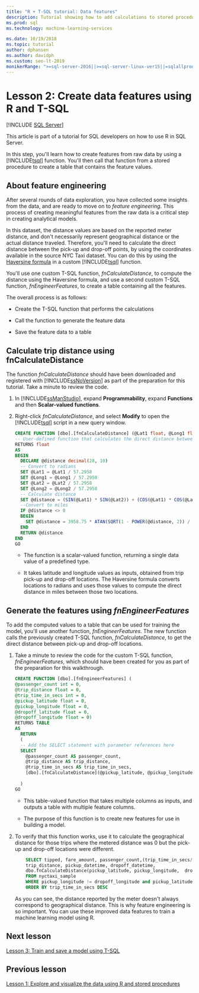```yaml
---
title: "R + T-SQL tutorial: Data features"
description: Tutorial showing how to add calculations to stored procedures for use in R machine learning models.
ms.prod: sql
ms.technology: machine-learning-services

ms.date: 10/19/2018  
ms.topic: tutorial
author: dphansen
ms.author: davidph
ms.custom: seo-lt-2019
monikerRange: ">=sql-server-2016||>=sql-server-linux-ver15||=sqlallproducts-allversions"
---
```

# Lesson 2: Create data features using R and T-SQL
 [!INCLUDE [SQL Server](../../includes/applies-to-version/sqlserver.md)]

This article is part of a tutorial for SQL developers on how to use R in SQL Server.

In this step, you'll learn how to create features from raw data by using a [!INCLUDE[tsql](../../includes/tsql-md.md)] function. You'll then call that function from a stored procedure to create a table that contains the feature values.

## About feature engineering

After several rounds of data exploration, you have collected some insights from the data, and are ready to move on to *feature engineering*. This process of creating meaningful features from the raw data is a critical step in creating analytical models.

In this dataset, the distance values are based on the reported meter distance, and don't necessarily represent geographical distance or the actual distance traveled. Therefore, you'll need to calculate the direct distance between the pick-up and drop-off points, by using the coordinates available in the source NYC Taxi dataset. You can do this by using the [Haversine formula](https://en.wikipedia.org/wiki/Haversine_formula) in a custom [!INCLUDE[tsql](../../includes/tsql-md.md)] function.

You'll use one custom T-SQL function, _fnCalculateDistance_, to compute the distance using the Haversine formula, and use a second custom T-SQL function, _fnEngineerFeatures_, to create a table containing all the features.

The overall process is as follows:

- Create the T-SQL function that performs the calculations

- Call the function to generate the feature data

- Save the feature data to a table

## Calculate trip distance using fnCalculateDistance

The function _fnCalculateDistance_ should have been downloaded and registered with [!INCLUDE[ssNoVersion](../../includes/ssnoversion-md.md)] as part of the preparation for this tutorial. Take a minute to review the code.
  
1. In [!INCLUDE[ssManStudio](../../includes/ssmanstudio-md.md)], expand **Programmability**, expand **Functions** and then **Scalar-valued functions**.   

2. Right-click _fnCalculateDistance_, and select **Modify** to open the [!INCLUDE[tsql](../../includes/tsql-md.md)] script in a new query window.
  
    ```sql
    CREATE FUNCTION [dbo].[fnCalculateDistance] (@Lat1 float, @Long1 float, @Lat2 float, @Long2 float)  
    -- User-defined function that calculates the direct distance between two geographical coordinates.  
    RETURNS float  
    AS  
    BEGIN  
      DECLARE @distance decimal(28, 10)  
      -- Convert to radians  
      SET @Lat1 = @Lat1 / 57.2958  
      SET @Long1 = @Long1 / 57.2958  
      SET @Lat2 = @Lat2 / 57.2958  
      SET @Long2 = @Long2 / 57.2958  
      -- Calculate distance  
      SET @distance = (SIN(@Lat1) * SIN(@Lat2)) + (COS(@Lat1) * COS(@Lat2) * COS(@Long2 - @Long1))  
      --Convert to miles  
      IF @distance <> 0  
      BEGIN  
        SET @distance = 3958.75 * ATAN(SQRT(1 - POWER(@distance, 2)) / @distance);  
      END  
      RETURN @distance  
    END
    GO
    ```
  
    - The function is a scalar-valued function, returning a single data value of a predefined type.
  
    - It takes latitude and longitude values as inputs, obtained from trip pick-up and drop-off locations. The Haversine formula converts locations to radians and uses those values to compute the direct distance in miles between those two locations.

## Generate the features using _fnEngineerFeatures_

To add the computed values to a table that can be used for training the model, you'll use another function, _fnEngineerFeatures_. The new function calls the previously created T-SQL function, _fnCalculateDistance_, to get the direct distance between pick-up and drop-off locations. 

1. Take a minute to review the code for the custom T-SQL function, _fnEngineerFeatures_, which should have been created for you as part of the preparation for this walkthrough.
  
    ```sql
    CREATE FUNCTION [dbo].[fnEngineerFeatures] (  
    @passenger_count int = 0,  
    @trip_distance float = 0,  
    @trip_time_in_secs int = 0,  
    @pickup_latitude float = 0,  
    @pickup_longitude float = 0,  
    @dropoff_latitude float = 0,  
    @dropoff_longitude float = 0)  
    RETURNS TABLE  
    AS
      RETURN
      (
      -- Add the SELECT statement with parameter references here
      SELECT
        @passenger_count AS passenger_count,
        @trip_distance AS trip_distance,
        @trip_time_in_secs AS trip_time_in_secs,
        [dbo].[fnCalculateDistance](@pickup_latitude, @pickup_longitude, @dropoff_latitude, @dropoff_longitude) AS direct_distance
  
      )
    GO
    ```

    + This table-valued function that takes multiple columns as inputs, and outputs a table with multiple feature columns.

    + The purpose of this function is to create new features for use in building a model.

2.  To verify that this function works, use it to calculate the geographical distance for those trips where the metered distance was 0 but the pick-up and drop-off locations were different.
  
    ```sql
        SELECT tipped, fare_amount, passenger_count,(trip_time_in_secs/60) as TripMinutes,
        trip_distance, pickup_datetime, dropoff_datetime,
        dbo.fnCalculateDistance(pickup_latitude, pickup_longitude,  dropoff_latitude, dropoff_longitude) AS direct_distance
        FROM nyctaxi_sample
        WHERE pickup_longitude != dropoff_longitude and pickup_latitude != dropoff_latitude and trip_distance = 0
        ORDER BY trip_time_in_secs DESC
    ```
  
    As you can see, the distance reported by the meter doesn't always correspond to geographical distance. This is why feature engineering is so important. You can use these improved data features to train a machine learning model using R.

## Next lesson

[Lesson 3: Train and save a model using T-SQL](sqldev-train-and-save-a-model-using-t-sql.md)

## Previous lesson

[Lesson 1: Explore and visualize the data using R and stored procedures](sqldev-explore-and-visualize-the-data.md)
